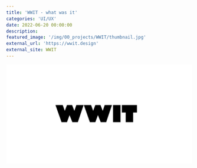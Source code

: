 ```yaml
---
title: 'WWIT - what was it'
categories: 'UI/UX'
date: 2022-06-20 00:00:00
description: 
featured_image: '/img/00_projects/WWIT/thumbnail.jpg'
external_url: 'https://wwit.design'
external_site: WWIT
---
```

![](/img/00_projects/WWIT/thumbnail.png)


